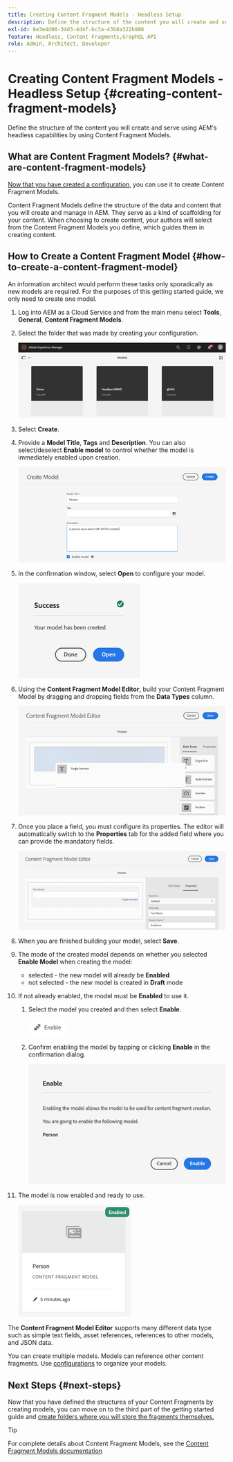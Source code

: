 ```yaml
---
title: Creating Content Fragment Models - Headless Setup
description: Define the structure of the content you will create and serve using AEM's headless capabilities by using Content Fragment Models.
exl-id: 8e3e4d00-34d3-4d4f-bc3a-43b8a322b986
feature: Headless, Content Fragments,GraphQL API
role: Admin, Architect, Developer
---
```

# Creating Content Fragment Models - Headless Setup {#creating-content-fragment-models}

Define the structure of the content you will create and serve using AEM's headless capabilities by using Content Fragment Models.

## What are Content Fragment Models? {#what-are-content-fragment-models}

[Now that you have created a configuration,](create-configuration.md) you can use it to create Content Fragment Models.

Content Fragment Models define the structure of the data and content that you will create and manage in AEM. They serve as a kind of scaffolding for your content. When choosing to create content, your authors will select from the Content Fragment Models you define, which guides them in creating content.

## How to Create a Content Fragment Model {#how-to-create-a-content-fragment-model}

An information architect would perform these tasks only sporadically as new models are required. For the purposes of this getting started guide, we only need to create one model.

1. Log into AEM as a Cloud Service and from the main menu select **Tools**, **General**, **Content Fragment Models**.
1. Select the folder that was made by creating your configuration.

   ![The models folder](../assets/models-folder.png)
1. Select **Create**.
1. Provide a **Model Title**, **Tags** and **Description**. You can also select/deselect **Enable model** to control whether the model is immediately enabled upon creation.

   ![Create a model](../assets/models-create.png)
1. In the confirmation window, select **Open** to configure your model.

   ![Confirmation window](../assets/models-confirmation.png)
1. Using the **Content Fragment Model Editor**, build your Content Fragment Model by dragging and dropping fields from the **Data Types** column.

   ![Drag and drop fields](../assets/models-drag-and-drop.png)

1. Once you place a field, you must configure its properties. The editor will automatically switch to the **Properties** tab for the added field where you can provide the mandatory fields.

   ![Configure properties](../assets/models-configure-properties.png)

1. When you are finished building your model, select **Save**. 

1. The mode of the created model depends on whether you selected **Enable Model** when creating the model:
   * selected - the new model will already be **Enabled**
   * not selected - the new model is created in **Draft** mode

1. If not already enabled, the model must be **Enabled** to use it. 
   1. Select the model you created and then select **Enable**.

      ![Enabling the model](../assets/models-enable.png)
   1. Confirm enabling the model by tapping or clicking **Enable** in the confirmation dialog.

      ![Enabling confirmation dialog](../assets/models-enabling.png)
1. The model is now enabled and ready to use.

   ![Model enabled](../assets/models-enabled.png)

The **Content Fragment Model Editor** supports many different data type such as simple text fields, asset references, references to other models, and JSON data.

You can create multiple models. Models can reference other content fragments. Use [configurations](create-configuration.md) to organize your models.

## Next Steps {#next-steps}

Now that you have defined the structures of your Content Fragments by creating models, you can move on to the third part of the getting started guide and [create folders where you will store the fragments themselves.](create-assets-folder.md)

>[!TIP]
>
>For complete details about Content Fragment Models, see the [Content Fragment Models documentation](/help/sites-cloud/administering/content-fragments/content-fragment-models.md)
